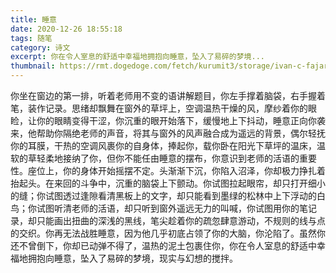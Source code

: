 ```yaml
---
title: 睡意
date: 2020-12-26 18:55:18
tags: 随笔
category: 诗文
excerpt: 你在令人室息的舒适中幸福地拥抱向睡意，坠入了易碎的梦境...
thumbnail: https://rmt.dogedoge.com/fetch/kurumit3/storage/ivan-c-fajardo-o-cbEC0uT8s-unsplash.jpg?w=1280&h=600&fmt=webp
---
```


你坐在窗边的第一排，听着老师用不变的语讲解题目，你左手撑着脑袋，右手握着笔，装作记录。思绪却飘舞在窗外的草坪上，空调温热干燥的风，摩纱着你的眼睑，让你的眼睛变得干涩，你沉重的眼开始落下，缓慢地上下抖动，睡意正向你袭来，他帮助你隔绝老师的声音，将其与窗外的风声融合成为遥远的背景，偶尔轻抚你的耳膜，干热的空调风裹你的自身体，捧起你，载你卧在阳光下草坪的温床，温软的草轻柔地接纳了你，但你不能任由睡意的摆布，你意识到老师的活语的重要性。座位上，你的身体开始摇摆不定。头渐渐下沉，你陷入沼泽，你却极力挣扎着抬起头。在来回的斗争中，沉重的脑袋上下颤动。你试图拉起眼帘，却只打开细小的缝；你试图透过逢隙看清黑板上的文字，却只能看到墨绿的松林中上下浮动的白鸟；你试图听清老师的活语，却只听到窗外遥远无力的叫喊，你试图用你的笔记录，却只能画出扭曲的深浅的黑线，笔尖趁着你的疏忽肆意游动，不规则的线与点的交织。你再无法战胜睡意，因为他几乎初底占领了你的大脑，你沦陷了。虽然你还不曾倒下，你却已动弹不得了，温热的泥土包裹住你，你在令人室息的舒适中幸福地拥抱向睡意，坠入了易碎的梦境，现实与幻想的搅拌。

